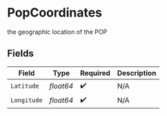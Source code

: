 # PopCoordinates

the geographic location of the POP


## Fields

| Field              | Type               | Required           | Description        |
| ------------------ | ------------------ | ------------------ | ------------------ |
| `Latitude`         | *float64*          | :heavy_check_mark: | N/A                |
| `Longitude`        | *float64*          | :heavy_check_mark: | N/A                |